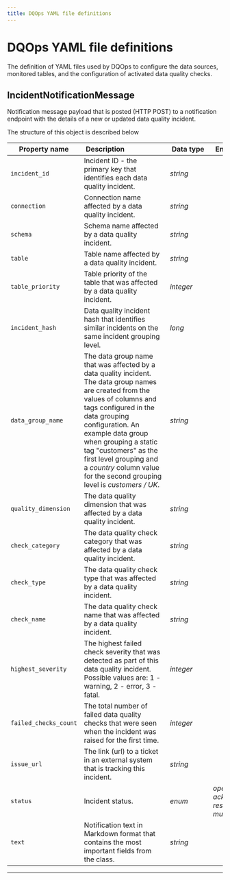 ```yaml
---
title: DQOps YAML file definitions
---
```

# DQOps YAML file definitions
The definition of YAML files used by DQOps to configure the data sources, monitored tables, and the configuration of activated data quality checks.


## IncidentNotificationMessage
Notification message payload that is posted (HTTP POST) to a notification endpoint with the details of a new or updated data quality incident.









The structure of this object is described below

|&nbsp;Property&nbsp;name&nbsp;|&nbsp;Description&nbsp;&nbsp;&nbsp;&nbsp;&nbsp;&nbsp;&nbsp;&nbsp;&nbsp;&nbsp;&nbsp;&nbsp;&nbsp;&nbsp;&nbsp;&nbsp;&nbsp;&nbsp;&nbsp;&nbsp;&nbsp;|&nbsp;Data&nbsp;type&nbsp;|&nbsp;Enum&nbsp;values&nbsp;|&nbsp;Default&nbsp;value&nbsp;|&nbsp;Sample&nbsp;values&nbsp;|
|---------------|---------------------------------|-----------|-------------|---------------|---------------|
|<span class="no-wrap-code ">`incident_id`</span>|Incident ID - the primary key that identifies each data quality incident.|*string*| | | |
|<span class="no-wrap-code ">`connection`</span>|Connection name affected by a data quality incident.|*string*| | | |
|<span class="no-wrap-code ">`schema`</span>|Schema name affected by a data quality incident.|*string*| | | |
|<span class="no-wrap-code ">`table`</span>|Table name affected by a data quality incident.|*string*| | | |
|<span class="no-wrap-code ">`table_priority`</span>|Table priority of the table that was affected by a data quality incident.|*integer*| | | |
|<span class="no-wrap-code ">`incident_hash`</span>|Data quality incident hash that identifies similar incidents on the same incident grouping level.|*long*| | | |
|<span class="no-wrap-code ">`data_group_name`</span>|The data group name that was affected by a data quality incident. The data group names are created from the values of columns and tags configured in the data grouping configuration. An example data group when grouping a static tag &quot;customers&quot;  as the first level grouping and a *country* column value for the second grouping level is *customers / UK*.|*string*| | | |
|<span class="no-wrap-code ">`quality_dimension`</span>|The data quality dimension that was affected by a data quality incident.|*string*| | | |
|<span class="no-wrap-code ">`check_category`</span>|The data quality check category that was affected by a data quality incident.|*string*| | | |
|<span class="no-wrap-code ">`check_type`</span>|The data quality check type that was affected by a data quality incident.|*string*| | | |
|<span class="no-wrap-code ">`check_name`</span>|The data quality check name that was affected by a data quality incident.|*string*| | | |
|<span class="no-wrap-code ">`highest_severity`</span>|The highest failed check severity that was detected as part of this data quality incident. Possible values are: 1 - warning, 2 - error, 3 - fatal.|*integer*| | | |
|<span class="no-wrap-code ">`failed_checks_count`</span>|The total number of failed data quality checks that were seen when the incident was raised for the first time.|*integer*| | | |
|<span class="no-wrap-code ">`issue_url`</span>|The link (url) to a ticket in an external system that is tracking this incident.|*string*| | | |
|<span class="no-wrap-code ">`status`</span>|Incident status.|*enum*|*open*<br/>*acknowledged*<br/>*resolved*<br/>*muted*<br/>| | |
|<span class="no-wrap-code ">`text`</span>|Notification text in Markdown format that contains the most important fields from the class.|*string*| | | |









___


